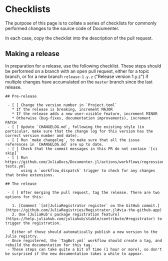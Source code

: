 # Checklists

The purpose of this page is to collate a series of checklists for commonly
performed changes to the source code of Documenter.

In each case, copy the checklist into the description of the pull request.

## Making a release

In preparation for a release, use the following checklist. These steps should be performed on a branch with an open pull request, either for a topic branch, or for a new branch `release-1.y.z` ("Release version 1.y.z") if multiple changes have accumulated on the `master` branch since the last release.

````
## Pre-release

 - [ ] Change the version number in `Project.toml`
   * If the release is breaking, increment MAJOR
   * If the release adds a new user-visible feature, increment MINOR
   * Otherwise (bug-fixes, documentation improvements), increment PATCH
 - [ ] Update `CHANGELOG.md`, following the existing style (in particular, make sure that the change log for this version has the correct version number and date).
 - [ ] Run `make changelog`, to make sure that all the issue references in `CHANGELOG.md` are up to date.
 - [ ] Check that the commit messages in this PR do not contain `[ci skip]`
 - [ ] Run https://github.com/JuliaDocs/Documenter.jl/actions/workflows/regression-tests.yml
       using a `workflow_dispatch` trigger to check for any changes that broke extensions.

## The release

 - [ ] After merging the pull request, tag the release. There are two options for this:

   1. [Comment `[at]JuliaRegistrator register` on the GitHub commit.](https://github.com/JuliaRegistries/Registrator.jl#via-the-github-app)
   2. Use [JuliaHub's package registration feature](https://help.juliahub.com/juliahub/stable/contribute/#registrator) to trigger the registration.

   Either of those should automatically publish a new version to the Julia registry.
 - Once registered, the `TagBot.yml` workflow should create a tag, and rebuild the documentation for this tag.
 - These steps can take quite a bit of time (1 hour or more), so don't be surprised if the new documentation takes a while to appear.
````
